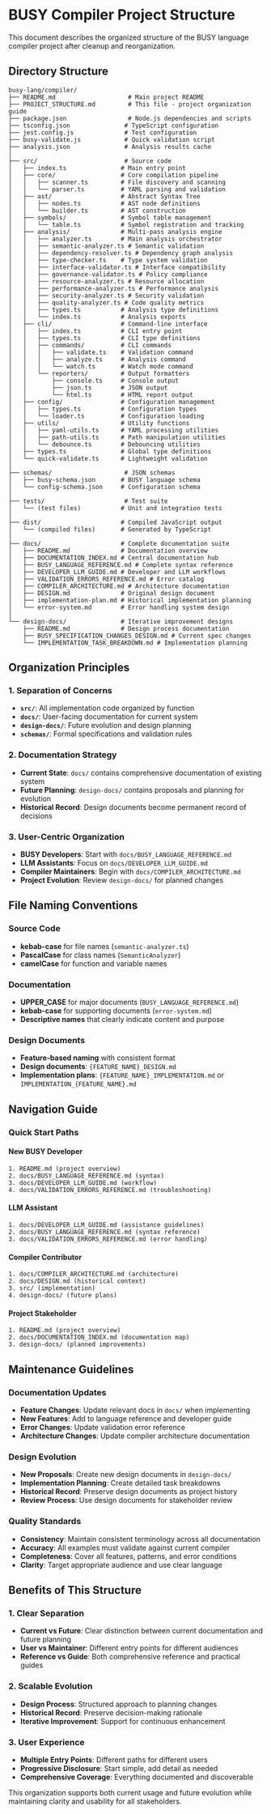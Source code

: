 # BUSY Compiler Project Structure

This document describes the organized structure of the BUSY language compiler project after cleanup and reorganization.

## Directory Structure

```
busy-lang/compiler/
├── README.md                    # Main project README
├── PROJECT_STRUCTURE.md         # This file - project organization guide
├── package.json                 # Node.js dependencies and scripts
├── tsconfig.json               # TypeScript configuration
├── jest.config.js              # Test configuration
├── busy-validate.js            # Quick validation script
├── analysis.json               # Analysis results cache
│
├── src/                        # Source code
│   ├── index.ts               # Main entry point
│   ├── core/                  # Core compilation pipeline
│   │   ├── scanner.ts         # File discovery and scanning
│   │   └── parser.ts          # YAML parsing and validation
│   ├── ast/                   # Abstract Syntax Tree
│   │   ├── nodes.ts           # AST node definitions
│   │   └── builder.ts         # AST construction
│   ├── symbols/               # Symbol table management
│   │   └── table.ts           # Symbol registration and tracking
│   ├── analysis/              # Multi-pass analysis engine
│   │   ├── analyzer.ts        # Main analysis orchestrator
│   │   ├── semantic-analyzer.ts # Semantic validation
│   │   ├── dependency-resolver.ts # Dependency graph analysis
│   │   ├── type-checker.ts    # Type system validation
│   │   ├── interface-validator.ts # Interface compatibility
│   │   ├── governance-validator.ts # Policy compliance
│   │   ├── resource-analyzer.ts # Resource allocation
│   │   ├── performance-analyzer.ts # Performance analysis
│   │   ├── security-analyzer.ts # Security validation
│   │   ├── quality-analyzer.ts # Code quality metrics
│   │   ├── types.ts           # Analysis type definitions
│   │   └── index.ts           # Analysis exports
│   ├── cli/                   # Command-line interface
│   │   ├── index.ts           # CLI entry point
│   │   ├── types.ts           # CLI type definitions
│   │   ├── commands/          # CLI commands
│   │   │   ├── validate.ts    # Validation command
│   │   │   ├── analyze.ts     # Analysis command
│   │   │   └── watch.ts       # Watch mode command
│   │   └── reporters/         # Output formatters
│   │       ├── console.ts     # Console output
│   │       ├── json.ts        # JSON output
│   │       └── html.ts        # HTML report output
│   ├── config/                # Configuration management
│   │   ├── types.ts           # Configuration types
│   │   └── loader.ts          # Configuration loading
│   ├── utils/                 # Utility functions
│   │   ├── yaml-utils.ts      # YAML processing utilities
│   │   ├── path-utils.ts      # Path manipulation utilities
│   │   └── debounce.ts        # Debouncing utilities
│   ├── types.ts               # Global type definitions
│   └── quick-validate.ts      # Lightweight validation
│
├── schemas/                    # JSON schemas
│   ├── busy-schema.json       # BUSY language schema
│   └── config-schema.json     # Configuration schema
│
├── tests/                      # Test suite
│   └── (test files)           # Unit and integration tests
│
├── dist/                      # Compiled JavaScript output
│   └── (compiled files)       # Generated by TypeScript
│
├── docs/                      # Complete documentation suite
│   ├── README.md              # Documentation overview
│   ├── DOCUMENTATION_INDEX.md # Central documentation hub
│   ├── BUSY_LANGUAGE_REFERENCE.md # Complete syntax reference
│   ├── DEVELOPER_LLM_GUIDE.md # Developer and LLM workflows
│   ├── VALIDATION_ERRORS_REFERENCE.md # Error catalog
│   ├── COMPILER_ARCHITECTURE.md # Architecture documentation
│   ├── DESIGN.md              # Original design document
│   ├── implementation-plan.md # Historical implementation planning
│   └── error-system.md        # Error handling system design
│
└── design-docs/               # Iterative improvement designs
    ├── README.md              # Design process documentation
    ├── BUSY_SPECIFICATION_CHANGES_DESIGN.md # Current spec changes
    └── IMPLEMENTATION_TASK_BREAKDOWN.md # Implementation planning
```

## Organization Principles

### 1. Separation of Concerns
- **`src/`**: All implementation code organized by function
- **`docs/`**: User-facing documentation for current system
- **`design-docs/`**: Future evolution and design planning
- **`schemas/`**: Formal specifications and validation rules

### 2. Documentation Strategy
- **Current State**: `docs/` contains comprehensive documentation of existing system
- **Future Planning**: `design-docs/` contains proposals and planning for evolution
- **Historical Record**: Design documents become permanent record of decisions

### 3. User-Centric Organization
- **BUSY Developers**: Start with `docs/BUSY_LANGUAGE_REFERENCE.md`
- **LLM Assistants**: Focus on `docs/DEVELOPER_LLM_GUIDE.md`
- **Compiler Maintainers**: Begin with `docs/COMPILER_ARCHITECTURE.md`
- **Project Evolution**: Review `design-docs/` for planned changes

## File Naming Conventions

### Source Code
- **kebab-case** for file names (`semantic-analyzer.ts`)
- **PascalCase** for class names (`SemanticAnalyzer`)
- **camelCase** for function and variable names

### Documentation
- **UPPER_CASE** for major documents (`BUSY_LANGUAGE_REFERENCE.md`)
- **kebab-case** for supporting documents (`error-system.md`)
- **Descriptive names** that clearly indicate content and purpose

### Design Documents
- **Feature-based naming** with consistent format
- **Design documents**: `{FEATURE_NAME}_DESIGN.md`
- **Implementation plans**: `{FEATURE_NAME}_IMPLEMENTATION.md` or `IMPLEMENTATION_{FEATURE_NAME}.md`

## Navigation Guide

### Quick Start Paths

#### New BUSY Developer
```
1. README.md (project overview)
2. docs/BUSY_LANGUAGE_REFERENCE.md (syntax)
3. docs/DEVELOPER_LLM_GUIDE.md (workflow)
4. docs/VALIDATION_ERRORS_REFERENCE.md (troubleshooting)
```

#### LLM Assistant
```
1. docs/DEVELOPER_LLM_GUIDE.md (assistance guidelines)
2. docs/BUSY_LANGUAGE_REFERENCE.md (syntax reference)
3. docs/VALIDATION_ERRORS_REFERENCE.md (error handling)
```

#### Compiler Contributor
```
1. docs/COMPILER_ARCHITECTURE.md (architecture)
2. docs/DESIGN.md (historical context)
3. src/ (implementation)
4. design-docs/ (future plans)
```

#### Project Stakeholder
```
1. README.md (project overview)
2. docs/DOCUMENTATION_INDEX.md (documentation map)
3. design-docs/ (planned improvements)
```

## Maintenance Guidelines

### Documentation Updates
- **Feature Changes**: Update relevant docs in `docs/` when implementing
- **New Features**: Add to language reference and developer guide
- **Error Changes**: Update validation error reference
- **Architecture Changes**: Update compiler architecture documentation

### Design Evolution
- **New Proposals**: Create new design documents in `design-docs/`
- **Implementation Planning**: Create detailed task breakdowns
- **Historical Record**: Preserve design documents as project history
- **Review Process**: Use design documents for stakeholder review

### Quality Standards
- **Consistency**: Maintain consistent terminology across all documentation
- **Accuracy**: All examples must validate against current compiler
- **Completeness**: Cover all features, patterns, and error conditions
- **Clarity**: Target appropriate audience and use clear language

## Benefits of This Structure

### 1. Clear Separation
- **Current vs Future**: Clear distinction between current documentation and future planning
- **User vs Maintainer**: Different entry points for different audiences
- **Reference vs Guide**: Both comprehensive reference and practical guides

### 2. Scalable Evolution
- **Design Process**: Structured approach to planning changes
- **Historical Record**: Preserve decision-making rationale
- **Iterative Improvement**: Support for continuous enhancement

### 3. User Experience
- **Multiple Entry Points**: Different paths for different users
- **Progressive Disclosure**: Start simple, add detail as needed
- **Comprehensive Coverage**: Everything documented and discoverable

This organization supports both current usage and future evolution while maintaining clarity and usability for all stakeholders.